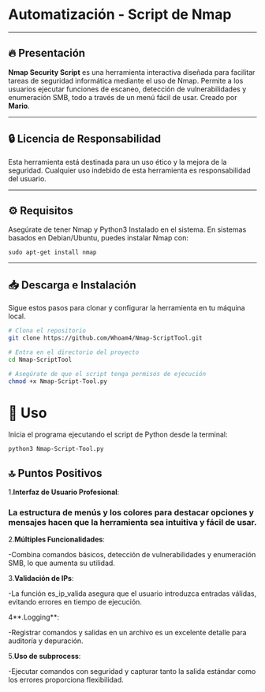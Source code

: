# Automatización  - Script de Nmap

--------------------------------------------------------

## 🔥 Presentación

**Nmap Security Script** es una herramienta interactiva diseñada para facilitar tareas de seguridad informática mediante el uso de Nmap. Permite a los usuarios ejecutar funciones de escaneo, detección de vulnerabilidades y enumeración SMB, todo a través de un menú fácil de usar. Creado por **Mario**.

---

## 🔒 Licencia de Responsabilidad

Esta herramienta está destinada para un uso ético y la mejora de la seguridad. Cualquier uso indebido de esta herramienta es responsabilidad del usuario.

---

## ⚙️ Requisitos 

Asegúrate de tener Nmap y Python3 Instalado en el sistema. En sistemas basados en Debian/Ubuntu, puedes instalar Nmap con:
 
```sudo apt-get install nmap```

---

## 📥 Descarga e Instalación

Sigue estos pasos para clonar y configurar la herramienta en tu máquina local.

```bash
# Clona el repositorio
git clone https://github.com/Whoam4/Nmap-ScriptTool.git

# Entra en el directorio del proyecto
cd Nmap-ScriptTool 

# Asegúrate de que el script tenga permisos de ejecución
chmod +x Nmap-Script-Tool.py
```
# 🚀 Uso

Inicia el programa ejecutando el script de Python desde la terminal:

``` python3 Nmap-Script-Tool.py ```

## 🔝​ Puntos Positivos

1.**Interfaz de Usuario Profesional**:

### La estructura de menús y los colores para destacar opciones y mensajes hacen que la herramienta sea intuitiva y fácil de usar.

2.**Múltiples Funcionalidades**:

-Combina comandos básicos, detección de vulnerabilidades y enumeración SMB, lo que aumenta su utilidad.

3.**Validación de IPs**:

-La función es_ip_valida asegura que el usuario introduzca entradas válidas, evitando errores en tiempo de ejecución.

4**.Logging**:

-Registrar comandos y salidas en un archivo es un excelente detalle para auditoría y depuración.

5.**Uso de subprocess**:

-Ejecutar comandos con seguridad y capturar tanto la salida estándar como los errores proporciona flexibilidad.

